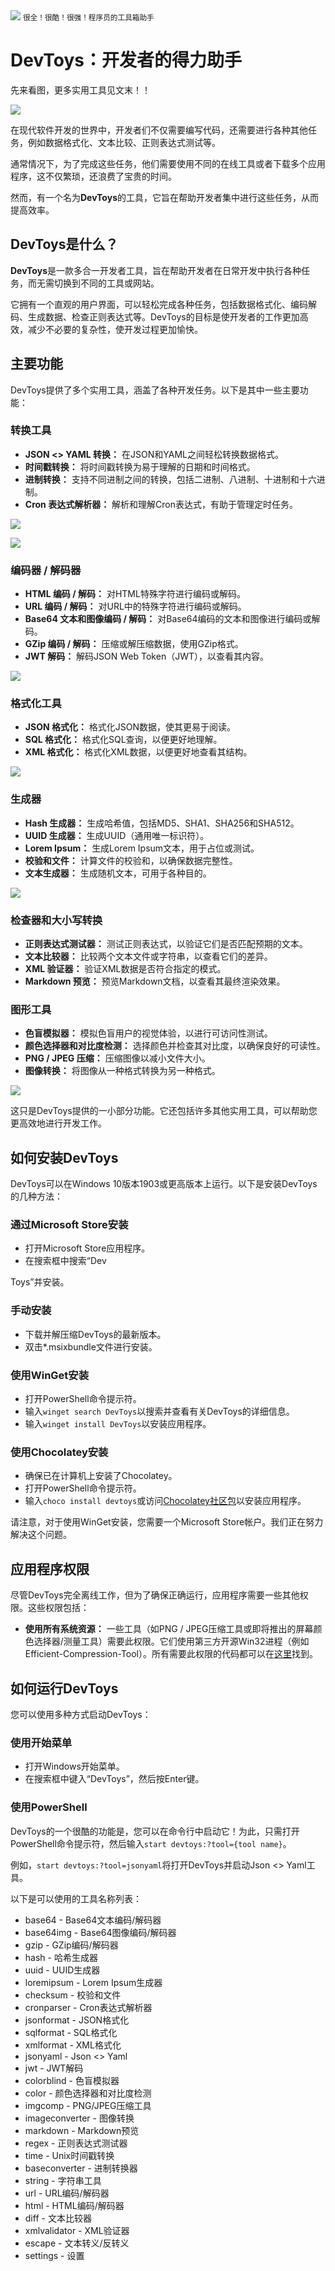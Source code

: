 <img src="/assets/image/230925-devtoys-1.png" style="max-width: 70%; height: auto;">
<small>很全！很酷！很强！程序员的工具箱助手</small>


# DevToys：开发者的得力助手

先来看图，更多实用工具见文末！！

![](/assets/image/230925-devtoys-1.png)


在现代软件开发的世界中，开发者们不仅需要编写代码，还需要进行各种其他任务，例如数据格式化、文本比较、正则表达式测试等。

通常情况下，为了完成这些任务，他们需要使用不同的在线工具或者下载多个应用程序，这不仅繁琐，还浪费了宝贵的时间。

然而，有一个名为**DevToys**的工具，它旨在帮助开发者集中进行这些任务，从而提高效率。

## DevToys是什么？

**DevToys**是一款多合一开发者工具，旨在帮助开发者在日常开发中执行各种任务，而无需切换到不同的工具或网站。

它拥有一个直观的用户界面，可以轻松完成各种任务，包括数据格式化、编码解码、生成数据、检查正则表达式等。DevToys的目标是使开发者的工作更加高效，减少不必要的复杂性，使开发过程更加愉快。

## 主要功能

DevToys提供了多个实用工具，涵盖了各种开发任务。以下是其中一些主要功能：

### 转换工具

- **JSON <> YAML 转换：** 在JSON和YAML之间轻松转换数据格式。
- **时间戳转换：** 将时间戳转换为易于理解的日期和时间格式。
- **进制转换：** 支持不同进制之间的转换，包括二进制、八进制、十进制和十六进制。
- **Cron 表达式解析器：** 解析和理解Cron表达式，有助于管理定时任务。



![](/assets/image/230925-devtoys-2.png)

![](/assets/image/230925-devtoys-3.png)



### 编码器 / 解码器

- **HTML 编码 / 解码：** 对HTML特殊字符进行编码或解码。
- **URL 编码 / 解码：** 对URL中的特殊字符进行编码或解码。
- **Base64 文本和图像编码 / 解码：** 对Base64编码的文本和图像进行编码或解码。
- **GZip 编码 / 解码：** 压缩或解压缩数据，使用GZip格式。
- **JWT 解码：** 解码JSON Web Token（JWT），以查看其内容。 


![](/assets/image/230925-devtoys-4.png)


### 格式化工具

- **JSON 格式化：** 格式化JSON数据，使其更易于阅读。
- **SQL 格式化：** 格式化SQL查询，以便更好地理解。
- **XML 格式化：** 格式化XML数据，以便更好地查看其结构。 


![](/assets/image/230925-devtoys-5.png)


### 生成器

- **Hash 生成器：** 生成哈希值，包括MD5、SHA1、SHA256和SHA512。
- **UUID 生成器：** 生成UUID（通用唯一标识符）。
- **Lorem Ipsum：** 生成Lorem Ipsum文本，用于占位或测试。
- **校验和文件：** 计算文件的校验和，以确保数据完整性。
- **文本生成器：** 生成随机文本，可用于各种目的。 


![](/assets/image/230925-devtoys-6.png)


### 检查器和大小写转换

- **正则表达式测试器：** 测试正则表达式，以验证它们是否匹配预期的文本。
- **文本比较器：** 比较两个文本文件或字符串，以查看它们的差异。
- **XML 验证器：** 验证XML数据是否符合指定的模式。
- **Markdown 预览：** 预览Markdown文档，以查看其最终渲染效果。

### 图形工具

- **色盲模拟器：** 模拟色盲用户的视觉体验，以进行可访问性测试。
- **颜色选择器和对比度检测：** 选择颜色并检查其对比度，以确保良好的可读性。
- **PNG / JPEG 压缩：** 压缩图像以减小文件大小。
- **图像转换：** 将图像从一种格式转换为另一种格式。 


![](/assets/image/230925-devtoys-7.png)


这只是DevToys提供的一小部分功能。它还包括许多其他实用工具，可以帮助您更高效地进行开发工作。

## 如何安装DevToys

DevToys可以在Windows 10版本1903或更高版本上运行。以下是安装DevToys的几种方法：

### 通过Microsoft Store安装

- 打开Microsoft Store应用程序。
- 在搜索框中搜索“Dev

Toys”并安装。

### 手动安装

- 下载并解压缩DevToys的最新版本。
- 双击*.msixbundle文件进行安装。

### 使用WinGet安装

- 打开PowerShell命令提示符。
- 输入`winget search DevToys`以搜索并查看有关DevToys的详细信息。
- 输入`winget install DevToys`以安装应用程序。

### 使用Chocolatey安装

- 确保已在计算机上安装了Chocolatey。
- 打开PowerShell命令提示符。
- 输入`choco install devtoys`或访问[Chocolatey社区包](https://chocolatey.org/packages/devtoys)以安装应用程序。

请注意，对于使用WinGet安装，您需要一个Microsoft Store帐户。我们正在努力解决这个问题。

## 应用程序权限

尽管DevToys完全离线工作，但为了确保正确运行，应用程序需要一些其他权限。这些权限包括：

- **使用所有系统资源：** 一些工具（如PNG / JPEG压缩工具或即将推出的屏幕颜色选择器/测量工具）需要此权限。它们使用第三方开源Win32进程（例如Efficient-Compression-Tool）。所有需要此权限的代码都可以在[这里](https://github.com/DevToys/DevToys/blob/main/DevToys/Tools)找到。

## 如何运行DevToys

您可以使用多种方式启动DevToys：

### 使用开始菜单

- 打开Windows开始菜单。
- 在搜索框中键入“DevToys”，然后按Enter键。

### 使用PowerShell

DevToys的一个很酷的功能是，您可以在命令行中启动它！为此，只需打开PowerShell命令提示符，然后输入`start devtoys:?tool={tool name}`。

例如，`start devtoys:?tool=jsonyaml`将打开DevToys并启动Json <> Yaml工具。

以下是可以使用的工具名称列表：

- base64 - Base64文本编码/解码器
- base64img - Base64图像编码/解码器
- gzip - GZip编码/解码器
- hash - 哈希生成器
- uuid - UUID生成器
- loremipsum - Lorem Ipsum生成器
- checksum - 校验和文件
- cronparser - Cron表达式解析器
- jsonformat - JSON格式化
- sqlformat - SQL格式化
- xmlformat - XML格式化
- jsonyaml - Json <> Yaml
- jwt - JWT解码
- colorblind - 色盲模拟器
- color - 颜色选择器和对比度检测
- imgcomp - PNG/JPEG压缩工具
- imageconverter - 图像转换
- markdown - Markdown预览
- regex - 正则表达式测试器
- time - Unix时间戳转换
- baseconverter - 进制转换器
- string - 字符串工具
- url - URL编码/解码器
- html - HTML编码/解码器
- diff - 文本比较器
- xmlvalidator - XML验证器
- escape - 文本转义/反转义
- settings - 设置
